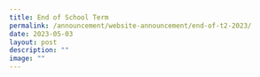 ```yaml
---
title: End of School Term
permalink: /announcement/website-announcement/end-of-t2-2023/
date: 2023-05-03
layout: post
description: ""
image: ""
---
```

